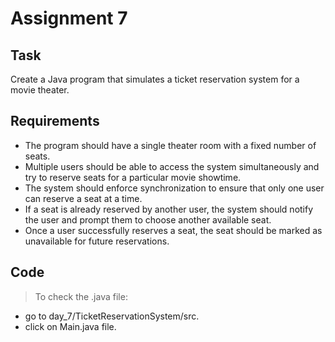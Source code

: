# Assignment 7

## Task
Create a Java program that simulates a ticket reservation system for a movie theater.

## Requirements
- The program should have a single theater room with a fixed number of seats.
- Multiple users should be able to access the system simultaneously and try to reserve seats for a particular movie showtime.
- The system should enforce synchronization to ensure that only one user can reserve a seat at a time.
- If a seat is already reserved by another user, the system should notify the user and prompt them to choose another available seat. 
- Once a user successfully reserves a seat, the seat should be marked as unavailable for future reservations.

## Code
> To check the .java file:
* go to day_7/TicketReservationSystem/src.
* click on Main.java file.

